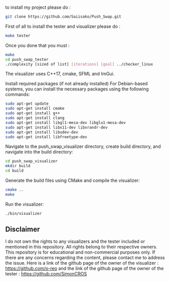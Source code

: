 to install my project please do : 
```bash
git clone https://github.com/Saiisako/Push_Swap.git
```
First of all to install the tester and visualizer please do :
```bash
make tester
```
Once you done that you must :
```bash
make
cd push_swap_tester
./complexity [sized of list] [iterations] [goal] ../checker_linux
```

The visualizer uses C++17, cmake, SFML and ImGui.

Install required packages (if not already installed) For Debian-based systems, you can install the necessary packages using the following commands:
```bash
sudo apt-get update
sudo apt-get install cmake
sudo apt-get install g++
sudo apt-get install clang
sudo apt-get install libgl1-mesa-dev libglu1-mesa-dev
sudo apt-get install libx11-dev libxrandr-dev
sudo apt-get install libudev-dev
sudo apt-get install libfreetype-dev
```
Navigate to the push_swap_visualizer directory, create build directory, and navigate into the build directory:

```bash
cd push_swap_visualizer
mkdir build
cd build
```
Generate the build files using CMake and compile the visualizer:

```bash
cmake ..
make
```
Run the visualizer:

```bash
./bin/visualizer
```
## Disclaimer

I do not own the rights to any visualizers and the tester included or mentioned in this repository.
All rights belong to their respective owners.
This repository is for educational and non-commercial purposes only.
If there are any concerns regarding the content, please contact me to address the issue.
Here is a link of the github page of the owner of the visualizer :
https://github.com/o-reo
and the link of the github page of the owner of the tester :
https://github.com/SimonCROS


